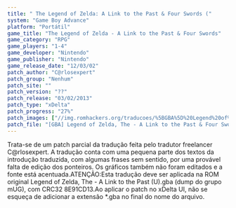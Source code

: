 ```yaml
---
title: " The Legend of Zelda: A Link to the Past & Four Swords ("
system: "Game Boy Advance"
platform: "Portátil"
game_title: "The Legend of Zelda - A Link to the Past & Four Swords"
game_category: "RPG"
game_players: "1-4"
game_developer: "Nintendo"
game_publisher: "Nintendo"
game_release_date: "12/03/02"
patch_author: "C@rlosexpert"
patch_group: "Nenhum"
patch_site: ""
patch_version: "??"
patch_release: "03/02/2013"
patch_type: "xDelta"
patch_progress: "27%"
patch_images: ["//img.romhackers.org/traducoes/%5BGBA%5D%20Legend%20of%20Zelda,%20The%20-%20A%20Link%20to%20the%20Past%20-%20Carlosexpert%20-%201.png","//img.romhackers.org/traducoes/%5BGBA%5D%20Legend%20of%20Zelda,%20The%20-%20A%20Link%20to%20the%20Past%20-%20Carlosexpert%20-%202.png","//img.romhackers.org/traducoes/%5BGBA%5D%20Legend%20of%20Zelda,%20The%20-%20A%20Link%20to%20the%20Past%20-%20Carlosexpert%20-%203.png"]
patch_file: "[GBA] Legend of Zelda, The - A Link to the Past & Four Swords (U) [T-BR] [T-C@rlosexpert G-Nenhum] [P-27% A-2013].rar"
---
```

Trata-se de um patch parcial da tradução feita pelo tradutor freelancer C@rlosexpert. A tradução conta com uma pequena parte dos textos da introdução traduzida, com algumas frases sem sentido, por uma provável falta de edição dos ponteiros. Os gráficos também não foram editados e a fonte está acentuada.ATENÇÃO:Esta tradução deve ser aplicada na ROM original Legend of Zelda, The - A Link to the Past (U).gba (dump do grupo mUG), com CRC32 8E91CD13.Ao aplicar o patch no xDelta UI, não se esqueça de adicionar a extensão *.gba no final do nome do arquivo.